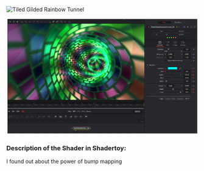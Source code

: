 ![Tiled Gilded Rainbow Tunnel](TiledGildedRainbowTunnel.gif)


[![Thumbnail](TiledGildedRainbowTunnel_screenshot.png)](TiledGildedRainbowTunnel.fuse)

### Description of the Shader in Shadertoy:
I found out about the power of bump mapping
